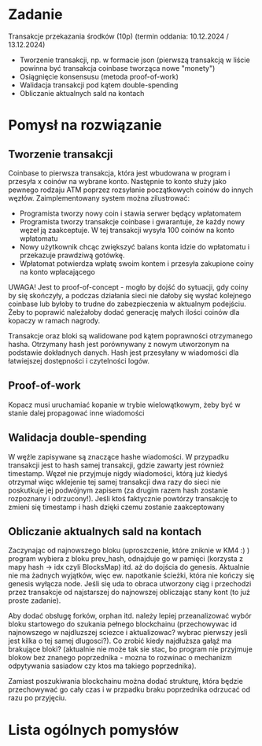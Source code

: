 # Zadanie 
Transakcje przekazania środków (10p) (termin oddania: 10.12.2024 / 13.12.2024)
* Tworzenie transakcji, np. w formacie json (pierwszą transakcją w liście powinna być transakcja coinbase tworząca nowe "monety")
* Osiągnięcie konsensusu (metoda proof-of-work)
* Walidacja transakcji pod kątem double-spending
* Obliczanie aktualnych sald na kontach

# Pomysł na rozwiązanie

## Tworzenie transakcji

Coinbase to pierwsza transakcja, która jest wbudowana w program i przesyła x coinów na wybrane konto. Następnie to konto służy jako pewnego rodzaju ATM poprzez rozsyłanie początkowych coinów do innych węzłów. Zaimplementowany system można zilustrować:

* Programista tworzy nowy coin i stawia serwer będący wpłatomatem
* Programista tworzy transakcje coinbase i gwarantuje, że każdy nowy węzeł ją zaakceptuje. W tej transakcji wysyła 100 coinów na konto wpłatomatu
* Nowy użytkownik chcąc zwiększyć balans konta idzie do wpłatomatu i przekazuje prawdziwą gotówkę.
* Wpłatomat potwierdza wpłatę swoim kontem i przesyła zakupione coiny na konto wpłacającego

UWAGA! Jest to proof-of-concept - mogło by dojść do sytuacji, gdy coiny by się skończyły, a podczas działania sieci nie dałoby się wysłać kolejnego coinbase lub byłoby to trudne do zabezpieczenia w aktualnym podejściu. Żeby to poprawić należałoby dodać generację małych ilości coinów dla kopaczy w ramach nagrody.


Transakcje oraz bloki są walidowane pod kątem poprawności otrzymanego hasha. Otrzymany hash jest porównywany z nowym utworzonym na podstawie dokładnych danych. Hash jest przesyłany w wiadomości dla łatwiejszej dostępności i czytelności logów.

## Proof-of-work

Kopacz musi uruchamiać kopanie w trybie wielowątkowym, żeby być w stanie dalej propagować inne wiadomości

## Walidacja double-spending

W węźle zapisywane są znaczące hashe wiadomości. W przypadku transakcji jest to hash samej transakcji, gdzie zawarty jest również timestamp. Węzeł nie przyjmuje nigdy wiadomości, którą już kiedyś otrzymał więc wklejenie tej samej transakcji dwa razy do sieci nie poskutkuje jej podwójnym zapisem (za drugim razem hash zostanie rozpoznany i odrzucony!). Jeśli ktoś faktycznie powtórzy transakcję to zmieni się timestamp i hash dzięki czemu zostanie zaakceptowany

## Obliczanie aktualnych sald na kontach

Zaczynając od najnowszego bloku (uproszczenie, które zniknie w KM4 :) ) program wybiera z bloku prev_hash, odnajduje go w pamięci (korzysta z mapy hash -> idx czyli BlocksMap) itd. aż do dojścia do genesis. Aktualnie nie ma żadnych wyjątków, więc ew. napotkanie ścieżki, która nie kończy się genesis wyłącza node. Jeśli się uda to obraca utworzony ciąg i przechodzi przez transakcje od najstarszej do najnowszej obliczając stany kont (to już proste zadanie). 

Aby dodać obsługę forków, orphan itd. należy lepiej przeanalizować wybór bloku startowego do szukania pełnego blockchainu (przechowywac id najnowszego w najdluzszej sciezce i aktualizowac? wybrac pierwszy jesli jest kilka o tej samej dlugosci?). Co zrobić kiedy najdłuższa gałąź ma brakujące bloki? (aktualnie nie może tak sie stac, bo program nie przyjmuje blokow bez znanego poprzednika - mozna to rozwinac o mechanizm odpytywania sasiadow czy ktos ma takiego poprzednika).

Zamiast poszukiwania blockchainu można dodać strukturę, która będzie przechowywać go cały czas i w przpadku braku poprzednika odrzucać od razu po przyjęciu. 

# Lista ogólnych pomysłów






